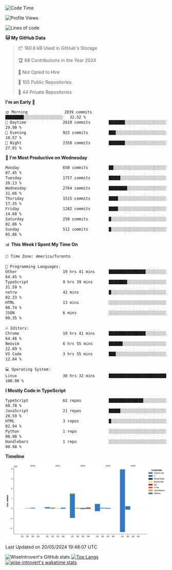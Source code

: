 <!--START_SECTION:waka-->
![Code Time](http://img.shields.io/badge/Code%20Time-1%2C586%20hrs%2014%20mins-blue)

![Profile Views](http://img.shields.io/badge/Profile%20Views-40-blue)

![Lines of code](https://img.shields.io/badge/From%20Hello%20World%20I%27ve%20Written-6.9%20million%20lines%20of%20code-blue)

**🐱 My GitHub Data** 

> 📦 160.6 kB Used in GitHub's Storage 
 > 
> 🏆 68 Contributions in the Year 2024
 > 
> 🚫 Not Opted to Hire
 > 
> 📜 105 Public Repositories 
 > 
> 🔑 44 Private Repositories 
 > 
**I'm an Early 🐤** 

```text
🌞 Morning                2839 commits        ████████░░░░░░░░░░░░░░░░░   32.52 % 
🌆 Daytime                2610 commits        ███████░░░░░░░░░░░░░░░░░░   29.90 % 
🌃 Evening                923 commits         ███░░░░░░░░░░░░░░░░░░░░░░   10.57 % 
🌙 Night                  2358 commits        ███████░░░░░░░░░░░░░░░░░░   27.01 % 
```
📅 **I'm Most Productive on Wednesday** 

```text
Monday                   650 commits         ██░░░░░░░░░░░░░░░░░░░░░░░   07.45 % 
Tuesday                  1757 commits        █████░░░░░░░░░░░░░░░░░░░░   20.13 % 
Wednesday                2764 commits        ████████░░░░░░░░░░░░░░░░░   31.66 % 
Thursday                 1515 commits        ████░░░░░░░░░░░░░░░░░░░░░   17.35 % 
Friday                   1282 commits        ████░░░░░░░░░░░░░░░░░░░░░   14.68 % 
Saturday                 250 commits         █░░░░░░░░░░░░░░░░░░░░░░░░   02.86 % 
Sunday                   512 commits         █░░░░░░░░░░░░░░░░░░░░░░░░   05.86 % 
```


📊 **This Week I Spent My Time On** 

```text
🕑︎ Time Zone: America/Toronto

💬 Programming Languages: 
Other                    19 hrs 41 mins      ████████████████░░░░░░░░░   64.45 % 
TypeScript               9 hrs 39 mins       ████████░░░░░░░░░░░░░░░░░   31.59 % 
netrw                    42 mins             █░░░░░░░░░░░░░░░░░░░░░░░░   02.33 % 
HTML                     13 mins             ░░░░░░░░░░░░░░░░░░░░░░░░░   00.74 % 
JSON                     6 mins              ░░░░░░░░░░░░░░░░░░░░░░░░░   00.35 % 

🔥 Editors: 
Chrome                   19 hrs 41 mins      ████████████████░░░░░░░░░   64.46 % 
Neovim                   6 hrs 55 mins       ██████░░░░░░░░░░░░░░░░░░░   22.69 % 
VS Code                  3 hrs 55 mins       ███░░░░░░░░░░░░░░░░░░░░░░   12.84 % 

💻 Operating System: 
Linux                    30 hrs 32 mins      █████████████████████████   100.00 % 
```

**I Mostly Code in TypeScript** 

```text
TypeScript               62 repos            ███████████████░░░░░░░░░░   60.78 % 
JavaScript               21 repos            █████░░░░░░░░░░░░░░░░░░░░   20.59 % 
HTML                     3 repos             █░░░░░░░░░░░░░░░░░░░░░░░░   02.94 % 
Python                   1 repo              ░░░░░░░░░░░░░░░░░░░░░░░░░   00.98 % 
Handlebars               1 repo              ░░░░░░░░░░░░░░░░░░░░░░░░░   00.98 % 
```



**Timeline**

![Lines of Code chart](https://raw.githubusercontent.com/wise-introvert/wise-introvert/master/assets/bar_graph.png)


 Last Updated on 20/05/2024 19:48:07 UTC
<!--END_SECTION:waka-->

![WiseIntrovert's GitHub stats](https://github-readme-stats.vercel.app/api?username=wise-introvert&count_private=true&show_icons=true)
[![Top Langs](https://github-readme-stats.vercel.app/api/top-langs/?username=wise-introvert&langs_count=10)](https://github.com/anuraghazra/github-readme-stats)
[![wise-introvert's wakatime stats](https://github-readme-stats.vercel.app/api/wakatime?username=wiseintrovert)](https://github.com/anuraghazra/github-readme-stats)
